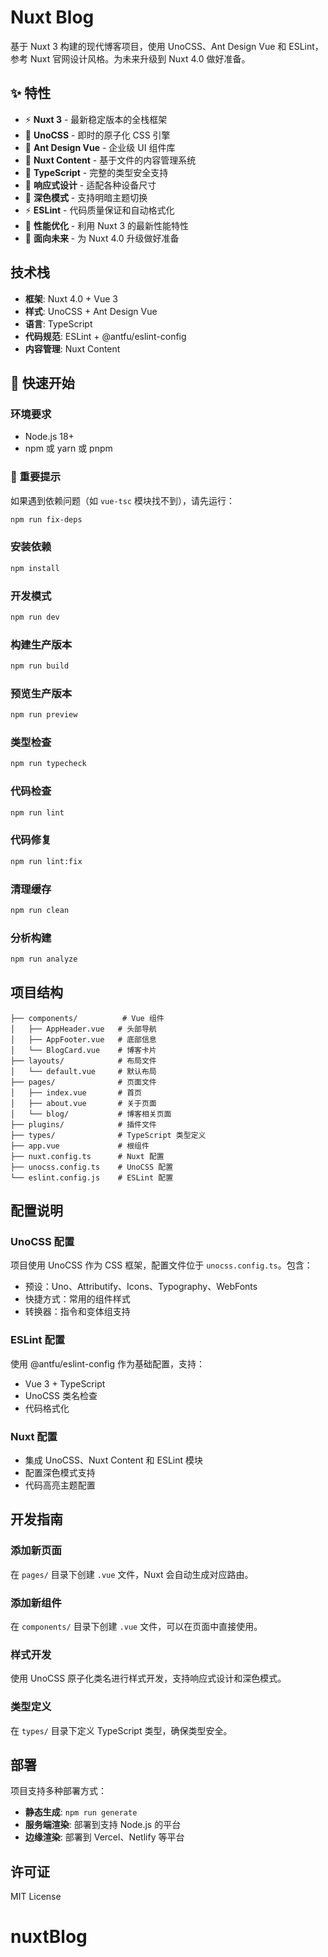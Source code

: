 # Nuxt Blog

基于 Nuxt 3 构建的现代博客项目，使用 UnoCSS、Ant Design Vue 和 ESLint，参考 Nuxt 官网设计风格。为未来升级到 Nuxt 4.0 做好准备。

## ✨ 特性

- ⚡️ **Nuxt 3** - 最新稳定版本的全栈框架
- 🎨 **UnoCSS** - 即时的原子化 CSS 引擎
- 🐜 **Ant Design Vue** - 企业级 UI 组件库
- 📝 **Nuxt Content** - 基于文件的内容管理系统
- 🔧 **TypeScript** - 完整的类型安全支持
- 📱 **响应式设计** - 适配各种设备尺寸
- 🌙 **深色模式** - 支持明暗主题切换
- ⚡️ **ESLint** - 代码质量保证和自动格式化
- 🚀 **性能优化** - 利用 Nuxt 3 的最新性能特性
- 🔮 **面向未来** - 为 Nuxt 4.0 升级做好准备

## 技术栈

- **框架**: Nuxt 4.0 + Vue 3
- **样式**: UnoCSS + Ant Design Vue
- **语言**: TypeScript
- **代码规范**: ESLint + @antfu/eslint-config
- **内容管理**: Nuxt Content

## 🚀 快速开始

### 环境要求

- Node.js 18+
- npm 或 yarn 或 pnpm

### 🚨 重要提示

如果遇到依赖问题（如 `vue-tsc` 模块找不到），请先运行：

```bash
npm run fix-deps
```

### 安装依赖

```bash
npm install
```

### 开发模式

```bash
npm run dev
```

### 构建生产版本

```bash
npm run build
```

### 预览生产版本

```bash
npm run preview
```

### 类型检查

```bash
npm run typecheck
```

### 代码检查

```bash
npm run lint
```

### 代码修复

```bash
npm run lint:fix
```

### 清理缓存

```bash
npm run clean
```

### 分析构建

```bash
npm run analyze
```

## 项目结构

```
├── components/          # Vue 组件
│   ├── AppHeader.vue   # 头部导航
│   ├── AppFooter.vue   # 底部信息
│   └── BlogCard.vue    # 博客卡片
├── layouts/            # 布局文件
│   └── default.vue     # 默认布局
├── pages/              # 页面文件
│   ├── index.vue       # 首页
│   ├── about.vue       # 关于页面
│   └── blog/           # 博客相关页面
├── plugins/            # 插件文件
├── types/              # TypeScript 类型定义
├── app.vue             # 根组件
├── nuxt.config.ts      # Nuxt 配置
├── unocss.config.ts    # UnoCSS 配置
└── eslint.config.js    # ESLint 配置
```

## 配置说明

### UnoCSS 配置

项目使用 UnoCSS 作为 CSS 框架，配置文件位于 `unocss.config.ts`。包含：

- 预设：Uno、Attributify、Icons、Typography、WebFonts
- 快捷方式：常用的组件样式
- 转换器：指令和变体组支持

### ESLint 配置

使用 @antfu/eslint-config 作为基础配置，支持：

- Vue 3 + TypeScript
- UnoCSS 类名检查
- 代码格式化

### Nuxt 配置

- 集成 UnoCSS、Nuxt Content 和 ESLint 模块
- 配置深色模式支持
- 代码高亮主题配置

## 开发指南

### 添加新页面

在 `pages/` 目录下创建 `.vue` 文件，Nuxt 会自动生成对应路由。

### 添加新组件

在 `components/` 目录下创建 `.vue` 文件，可以在页面中直接使用。

### 样式开发

使用 UnoCSS 原子化类名进行样式开发，支持响应式设计和深色模式。

### 类型定义

在 `types/` 目录下定义 TypeScript 类型，确保类型安全。

## 部署

项目支持多种部署方式：

- **静态生成**: `npm run generate`
- **服务端渲染**: 部署到支持 Node.js 的平台
- **边缘渲染**: 部署到 Vercel、Netlify 等平台

## 许可证

MIT License
# nuxtBlog
